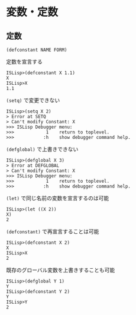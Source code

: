 変数・定数
==========

定数
----

`(defconstant NAME FORM)`

定数を宣言する

```Lisp
ISLisp>(defconstant X 1.1)
X
ISLisp>X
1.1
```

`(setq)` で変更できない

```Lisp
ISLisp>(setq X 2)
> Error at SETQ
> Can't modify Constant: X
>>> ISLisp Debugger menu:
>>>            1    return to toplevel.
>>>           :h    show debugger command help.
```

`(defglobal)` で上書きできない

```Lisp
ISLisp>(defglobal X 3)
> Error at DEFGLOBAL
> Can't modify Constant: X
>>> ISLisp Debugger menu:
>>>            1    return to toplevel.
>>>           :h    show debugger command help.
```

`(let)` で同じ名前の変数を宣言するのは可能

```Lisp
ISLisp>(let ((X 2))
X)
2
```

`(defconstant)` で再宣言することは可能

```Lisp
ISLisp>(defconstant X 2)
X
ISLisp>X
2
```

既存のグローバル変数を上書きすることも可能

```Lisp
ISLisp>(defglobal Y 1)
Y
ISLisp>(defconstant Y 2)
Y
ISLisp>Y
2
```

